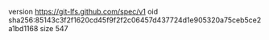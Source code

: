 version https://git-lfs.github.com/spec/v1
oid sha256:85143c3f2f1620cd45f9f2f2c06457d437724d1e905320a75ceb5ce2a1bd1168
size 547
